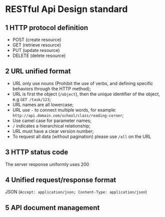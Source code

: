# RESTful Api Design standard
## 1 HTTP protocol definition
- POST (create resource)
- GET (retrieve resource)
- PUT (update resource)
- DELETE (delete resource)

## 2 URL unified format
- URL only use nouns (Prohibit the use of verbs, and defining specific behaviors through the HTTP method);
- URL is first the object (`/object`), then the unique identifier of the object, e.g `GET /task/123`;
- URL names are all lowercase;
- URL use `-` to connect multiple words, for example: `http://api.domain.com/school/class/reading-corner`;
- Use camel case for parameter names;
- `/` indicates a hierarchical relationship;
- URL must have a clear version number;
- To request all data (without pagination) please use `/all` on the URL

## 3 HTTP status code
The server response uniformly uses 200

## 4 Unified request/response format
JSON (`Accept: application/json; Content-Type: application/json`)

## 5 API document management


